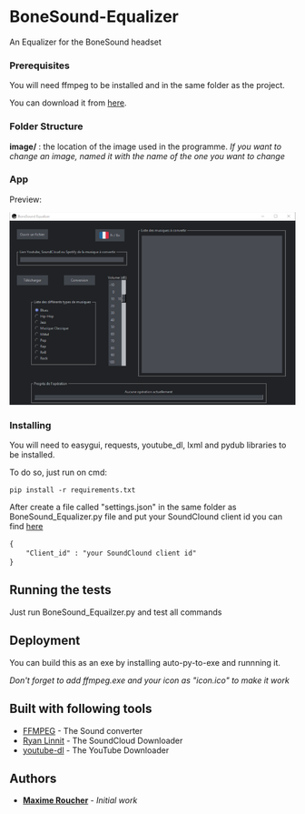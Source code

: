 # BoneSound-Equalizer

An Equalizer for the BoneSound headset

### Prerequisites

You will need ffmpeg to be installed and in the same folder as the project.

You can download it from [here](https://ffmpeg.org/).

### Folder Structure

**image/** : the location of the image used in the programme. _If you want to change an image, named it with the name of the one you want to change_

### App

Preview:

![Alt text](./image/Screen.png "BoneSound Equalizer")

### Installing

You will need to easygui, requests, youtube_dl, lxml and pydub libraries to be installed.

To do so, just run on cmd:

```
pip install -r requirements.txt
```

After create a file called "settings.json" in the same folder as BoneSound_Equalizer.py file and put your SoundClound client id you can find [here](https://developers.soundcloud.com/docs/api/guide)

```
{
    "Client_id" : "your SoundClound client id"
}
```

## Running the tests

Just run BoneSound_Equailzer.py and test all commands

## Deployment

You can build this as an exe by installing auto-py-to-exe and runnning it.

_Don't forget to add ffmpeg.exe and your icon as "icon.ico" to make it work_

## Built with following tools

- [FFMPEG](https://ffmpeg.org/) - The Sound converter
- [Ryan Linnit](https://github.com/linnit/Soundcloud-Downloader/blob/master/soundcloud-downloader.py) - The SoundCloud Downloader
- [youtube-dl](https://github.com/ytdl-org/youtube-dl/blob/master/README.md#readme) - The YouTube Downloader

## Authors

- [**Maxime Roucher**](https://github.com/maximeroucher) - _Initial work_
